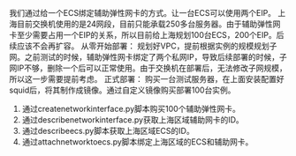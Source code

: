 我们通过给一个ECS绑定辅助弹性网卡的方式。让一台ECS可以使用两个EIP。
上海目前交换机使用的是24网段，目前只能承载250多台服务器。由于辅助弹性网卡至少需要占用一个EIP的关系，所以目前给上海规划100台ECS，200个EIP。后续应该不会再扩容。
从零开始部署：
规划好VPC，提前根据实例的规模规划子网。之前测试的时候，辅助弹性网卡绑定了两个私网IP，导致后续部署的时候，子网IP不够，删除一个后可以正常使用。由于交换机在部署后，无法修改子网规模，所以这一步需要提前考虑。
正式部署：
购买一台测试服务器，在上面安装配置好squid后，将其制作成镜像。通过自定义镜像购买部署100台实例。
1. 通过createnetworkinterface.py脚本购买100个辅助弹性网卡。
2. 通过describenetworkinterface.py获取上海区域辅助网卡的ID。
3. 通过describeecs.py脚本获取上海区域ECS的ID。
4. 通过attachnetworktoecs.py脚本绑定上海区域的ECS和辅助网卡。